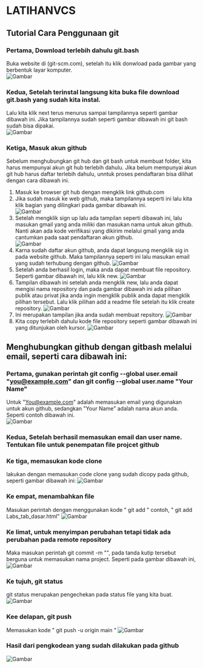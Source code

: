 # LATIHANVCS
## Tutorial Cara Penggunaan git

### Pertama, Download terlebih dahulu git.bash
Buka website di (git-scm.com), setelah itu klik donwload pada gambar yang berbentuk layar komputer.  
![Gambar](capture/ss7.png)
### Kedua, Setelah terinstal langsung kita buka file download git.bash yang sudah kita instal.
Lalu kita klik next terus menurus sampai tampilannya seperti gambar dibawah ini. Jika tampilannya sudah seperti gambar dibawah ini git bash sudah bisa dipakai.                                                         
![Gambar](capture/ss8.png)
### Ketiga, Masuk akun github
Sebelum menghubungkan git hub dan git bash untuk membuat folder, kita harus mempunyai akun git hub terlebih dahulu. Jika belum mempunyai akun git hub harus daftar terlebih dahulu, unntuk proses pendaftaran bisa dilihat dengan cara dibawah ini.                                                 
1. Masuk ke browser git hub dengan mengklik link github.com
2. Jika sudah masuk ke web github, maka tampilannya seperti ini lalu kita klik bagian yang dilingkari pada gambar dibawah ini.                                                 
![Gambar](capture/ss9.png)
3. Setelah mengklik sign up lalu ada tampilan seperti dibawah ini, lalu masukan gmail yang anda miliki dan masukan nama untuk akun github. Nanti akan ada kode verifikasi yang dikirim melalui gmail yang anda cantumkan pada saat pendaftaran akun github.                                      
![Gambar](capture/ss10.png)
4. Karna sudah daftar akun github, anda dapat langsung mengklik sig in pada website github. Maka tampilannya seperti ini lalu masukan email yang sudah terhubung dengan github.
![Gambar](capture/ss11.png)
5. Setelah anda berhasil login, maka anda dapat membuat file repository. Seperti gambar dibawah ini, lalu klik new.
![Gambar](capture/ss12.png)
6. Tampilan dibawah ini setelah anda mengklik new, lalu anda dapat mengisi nama repository dan pada gambar dibawah ini ada pilihan publik atau privat jika anda ingin mengklik publik anda dapat mengklik pilihan tersebut. Lalu klik pilihan add a readme file setelah itu klik create repository.
![Gambar](capture/ss13.png)
7. Ini merupakan tampilan jika anda sudah membuat repsitory.
![Gambar](capture/ss14.png)
8. Kita copy terlebih dahulu kode file repository seperti gambar dibawah ini yang ditunjukan oleh kursor.
![Gambar](capture/ss15.png)

## Menghubungkan github dengan gitbash melalui email, seperti cara dibawah ini:

### Pertama, gunakan perintah git config --global user.email "you@example.com" dan git config --global user.name "Your Name"                                            
Untuk "You@example.com" adalah memasukan email yang digunakan untuk akun github, sedangkan "Your Name" adalah nama akun anda. Seperti contoh dibawah ini.                           
![Gambar](capture/ss16.png)
### Kedua, Setelah berhasil memasukan email dan user name. Tentukan file untuk penempatan file projcet github
### Ke tiga, memasukan kode clone
lakukan dengan memasukan code clone yang sudah dicopy pada github, seperti gambar dibawah ini:
![Gambar](capture/ss1.png)
### Ke empat, menambahkan file
Masukan perintah dengan menggunakan kode " git add " contoh, " git add Labs_tab_dasar.html"
![Gambar](capture/ss2.png)
### Ke limat, untuk menyimpan perubahan tetapi tidak ada perubahan pada remote repository
Maka masukan perintah git commit -m "", pada tanda kutip tersebut berguna untuk memasukan nama project. Seperti pada gambar dibawah ini,                                                                               
![Gambar](capture/ss3.png)
### Ke tujuh, git status
git status merupakan pengechekan pada status file yang kita buat.
![Gambar](capture/ss4.png)
### Kee delapan, git push
Memasukan kode " git push -u origin main "
![Gambar](capture/ss5.png)
### Hasil dari pengkodean yang sudah dilakukan pada github
![Gambar](capture/ss6.jpeg)